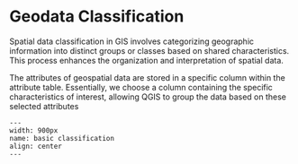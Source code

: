 # Geodata Classification

Spatial data classification in GIS involves categorizing geographic information into distinct groups or classes based on shared characteristics. This process enhances the organization and interpretation of spatial data.

The attributes of geospatial data are stored in a specific column within the attribute table. Essentially, we choose a column containing the specific characteristics of interest, allowing QGIS to group the data based on these selected attributes

```{figure} /fig/classification_basic.drawio.png
---
width: 900px
name: basic classification
align: center
---
```
